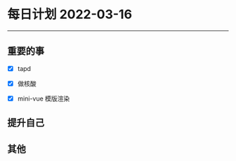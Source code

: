 #  每日计划 2022-03-16
---
## 重要的事
- [x]  tapd
- [x]  做核酸
- [x]  mini-vue 模版渲染



## 提升自己

  



## 其他









